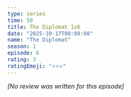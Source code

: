 ```yaml
---
type: series
time: 50
title: The Diplomat 1x6
date: "2025-10-17T00:00:00"
name: "The Diplomat"
season: 1
episode: 6
rating: 3
ratingEmoji: "⭐️⭐️⭐️"
---
```


_[No review was written for this episode]_